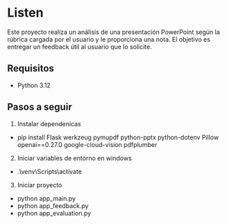 # Listen

Este proyecto realiza un análisis de una presentación PowerPoint según la rúbrica cargada por el usuario y le proporciona una nota. El objetivo es entregar un feedback útil al usuario que lo solicite.

## Requisitos
- Python 3.12

## Pasos a seguir

1. Instalar dependenicas 
- pip install Flask werkzeug pymupdf python-pptx python-dotenv Pillow openai==0.27.0 google-cloud-vision pdfplumber
2. Iniciar variables de entorno en windows
 -  .\venv\Scripts\activate     
3. Iniciar proyecto
- python app_main.py
- python app_feedback.py
- python app_evaluation.py


